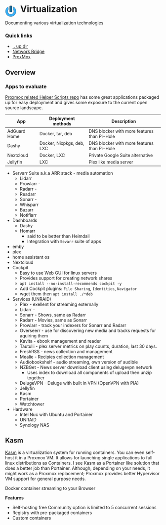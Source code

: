 # Virtualization <img style="margin: 6px 13px 0px 0px" align="left" src="../data/images/logo_36x36.png" />
Documenting various virtualization technologies

### Quick links
* [.. up dir](../README.md)
* [Network Bridge](network_bridge/README.md)
* [ProxMox](proxmox/README.md)

## Overview

### Apps to evaluate
[Proxmox related Helper Scripts repo](https://community-scripts.github.io/ProxmoxVE/scripts) has some 
great applications packaged up for easy deployment and gives some exposure to the current open source 
landscape.

| App           | Deployment methods        | Description
| ------------- | ------------------------- | ----------------------------------------------------
| AdGuard Home  | Docker, tar, deb          | DNS blocker with more features than Pi-Hole
| Dashy         | Docker, Nixpkgs, deb, LXC | DNS blocker with more features than Pi-Hole
| Nextcloud     | Docker, LXC               | Private Google Suite alternative
| Jellyfin      | LXC               | Plex like media server

* Servarr Suite a.k.a ARR stack - media automation
  * Lidarr
  * Prowlarr - 
  * Radarr - 
  * Readarr
  * Sonarr - 
  * Whisparr
  * Bazarr
  * Notifiarr
* Dashboards
  * Dashy
  * Homarr
    * said to be better than Heimdall
    * Integration with `Sevarr` suite of apps
* emby
* plex
* home assistant os
* Nextcloud
* Cockpit
  * Easy to use Web GUI for linux servers
  * Provides support for creating network shares
  * `apt install --no-install-recommends cockpit -y`
  * Add Cockpit plugins: `File Sharing`, `Identities`, `Navigator`
  * wget them then `apt install ./*deb`
* Services (UNRAID)
  * Plex - exellent for streaming externally
  * Lidarr - 
  * Sonarr - Shows, same as Radarr
  * Radarr - Movies, same as Sonarr
  * Prowlarr - track your indexers for Sonarr and Radarr
  * Overseerr - use for discovering new media and tracks requests for aquiring them
  * Kavita - ebook management and reader
  * Tautulli - plex server metrics on play counts, duration, last 30 days.
  * FreshRSS - news collection and management
  * Mealie - Recipies collection management
  * Audiobookshelf - audio streaming, own version of audible
  * NZBGet - News server download client using delugevpn network
    * Uses index to download all components of upload then unzip together
  * DelugeVPN - Deluge with built in VPN (OpenVPN with PIA)
  * Jellyfin
  * Kasm
  * Portainer
  * Watchtower
* Hardware
  * Intel Nuc with Ubuntu and Portainer
  * UNRAID
  * Synology NAS

## Kasm
[Kasm](https://www.kasmweb.com/) is a virtualization system for running containers. You can even 
self-host it in a Proxmox VM. It allows for launching single applications to full linux distributions 
as Containers. I see Kasm as a Portainer like solution that does a better job than Portainer. 
Although, depending on your needs, it might work as a Proxmox replacement; Proxmox provides better 
Hypervisor VM support for general purpose needs.

Docker container streaming to your Browser

**Features**
* Self-hosting free Community option is limited to 5 concurrent sessions
* Registry with pre-packaged containers
* Custom containers

### 

<!-- 
vim: ts=2:sw=2:sts=2
-->
